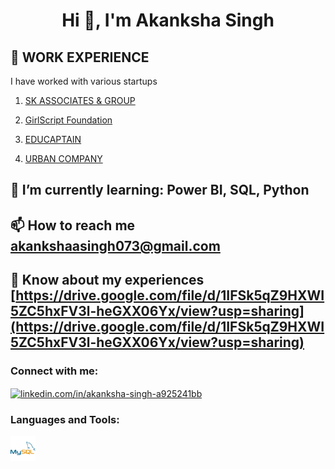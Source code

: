 <h1 align="center">Hi 👋, I'm Akanksha Singh</h1>

## **💼 WORK EXPERIENCE**

I have worked with various startups 

1. [SK ASSOCIATES & GROUP](https://www.linkedin.com/company/sk-assosiates-group/posts/?feedView=all)

2. [GirlScript Foundation](https://www.linkedin.com/company/girlscript-foundation/posts/?feedView=all)

3. [EDUCAPTAIN](https://www.linkedin.com/company/educaptain/)

4. [URBAN COMPANY](https://www.linkedin.com/company/urbancompany/posts/?feedView=all)

## **🌱 I’m currently learning:** Power BI, SQL, Python

## 📫 How to reach me **akankshaasingh073@gmail.com**

## 📄 Know about my experiences [https://drive.google.com/file/d/1IFSk5qZ9HXWI5ZC5hxFV3l-heGXX06Yx/view?usp=sharing](https://drive.google.com/file/d/1IFSk5qZ9HXWI5ZC5hxFV3l-heGXX06Yx/view?usp=sharing)

<h3 align="left">Connect with me:</h3>
<p align="left">
<a href="https://linkedin.com/in/linkedin.com/in/akanksha-singh-a925241bb" target="blank"><img align="center" src="https://raw.githubusercontent.com/rahuldkjain/github-profile-readme-generator/master/src/images/icons/Social/linked-in-alt.svg" alt="linkedin.com/in/akanksha-singh-a925241bb" height="30" width="40" /></a>
</p>

<h3 align="left">Languages and Tools:</h3>
<p align="left"> <a href="https://www.mysql.com/" target="_blank" rel="noreferrer"> <img src="https://raw.githubusercontent.com/devicons/devicon/master/icons/mysql/mysql-original-wordmark.svg" alt="mysql" width="40" height="40"/> </a> </p>
